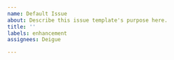```yaml
---
name: Default Issue
about: Describe this issue template's purpose here.
title: ''
labels: enhancement
assignees: Deigue

---
```



